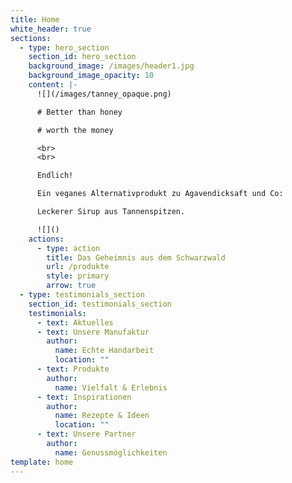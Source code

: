 ```yaml
---
title: Home
white_header: true
sections:
  - type: hero_section
    section_id: hero_section
    background_image: /images/header1.jpg
    background_image_opacity: 10
    content: |-
      ![](/images/tanney_opaque.png)

      # Better than honey

      # worth the money

      <br>
      <br>

      Endlich!

      Ein veganes Alternativprodukt zu Agavendicksaft und Co:

      Leckerer Sirup aus Tannenspitzen.

      ![]()
    actions:
      - type: action
        title: Das Geheimnis aus dem Schwarzwald
        url: /produkte
        style: primary
        arrow: true
  - type: testimonials_section
    section_id: testimonials_section
    testimonials:
      - text: Aktuelles
      - text: Unsere Manufaktur
        author:
          name: Echte Handarbeit
          location: ""
      - text: Produkte
        author:
          name: Vielfalt & Erlebnis
      - text: Inspirationen
        author:
          name: Rezepte & Ideen
          location: ""
      - text: Unsere Partner
        author:
          name: Genussmöglichkeiten
template: home
---
```

